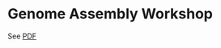 # Genome Assembly Workshop

See [PDF](workshops/GenomeAssembly/Triant_AssemblyWorkshop_CSHL2018.pdf)
